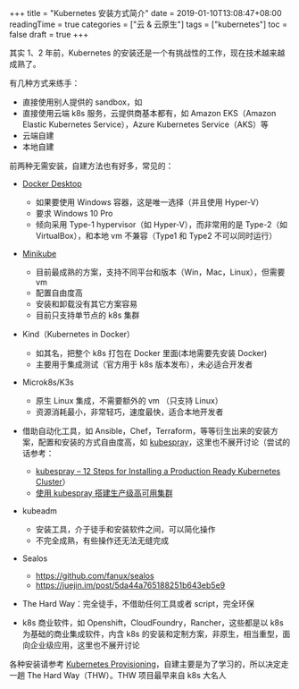 +++
title = "Kubernetes 安装方式简介"
date = 2019-01-10T13:08:47+08:00
readingTime = true
categories = ["云 & 云原生"]
tags = ["kubernetes"]
toc = false
draft = true
+++

其实 1、2 年前，Kubernetes 的安装还是一个有挑战性的工作，现在技术越来越成熟了。

<!--more-->

有几种方式来练手：

-   直接使用别人提供的 sandbox，如
-   直接使用云端 k8s 服务，云提供商基本都有，如 Amazon EKS（Amazon Elastic Kubernetes Service），Azure Kubernetes Service（AKS）等
-   云端自建
-   本地自建

前两种无需安装，自建方法也有好多，常见的：

-   [Docker Desktop](https://docs.docker.com/docker-for-windows/install/)

    -   如果要使用 Windows 容器，这是唯一选择（并且使用 Hyper-V）
    -   要求 Windows 10 Pro
    -   倾向采用 Type-1 hypervisor（如 Hyper-V），而非常用的是 Type-2（如 VirtualBox），和本地 vm 不兼容（Type1 和 Type2 不可以同时运行）

-   [Minikube](https://k8smeetup.github.io/docs/getting-started-guides/minikube/)

    -   目前最成熟的方案，支持不同平台和版本（Win，Mac，Linux），但需要 vm
    -   配置自由度高
    -   安装和卸载没有其它方案容易
    -   目前只支持单节点的 k8s 集群

-   Kind（Kubernetes in Docker）

    -   如其名，把整个 k8s 打包在 Docker 里面(本地需要先安装 Docker)
    -   主要用于集成测试（官方用于 k8s 版本发布），未必适合开发者

-   Microk8s/K3s

    -   原生 Linux 集成，不需要额外的 vm （只支持 Linux）
    -   资源消耗最小，非常轻巧，速度最快，适合本地开发者

*   借助自动化工具，如 Ansible，Chef，Terraform，等等衍生出来的安装方案，配置和安装的方式自由度高，如 [kubespray](https://github.com/kubernetes-sigs/kubespray)，这里也不展开讨论（尝试的话参考：

    -   [kubespray – 12 Steps for Installing a Production Ready Kubernetes Cluster](https://jhooq.com/kubespray-12-steps-for-installing-a-production-ready-kubernetes-cluster/)）
    -   [使用 kubespray 搭建生产级高可用集群](https://www.bboy.app/2020/07/20/%E4%BD%BF%E7%94%A8kubespray%E6%90%AD%E5%BB%BA%E7%94%9F%E4%BA%A7%E7%BA%A7%E9%AB%98%E5%8F%AF%E7%94%A8%E9%9B%86%E7%BE%A4/)

*   kubeadm

    -   安装工具，介于徒手和安装软件之间，可以简化操作
    -   不完全成熟，有些操作还无法无缝完成

*   Sealos

    -   https://github.com/fanux/sealos
    -   https://juejin.im/post/5da44a765188251b643eb5e9

*   The Hard Way：完全徒手，不借助任何工具或者 script，完全环保

*   k8s 商业软件，如 Openshift，CloudFoundry，Rancher，这些都是以 k8s 为基础的商业集成软件，内含 k8s 的安装和定制方案，非原生，相当重型，面向企业级应用，这里也不展开讨论

各种安装请参考 [Kubernetes Provisioning](https://www.youtube.com/playlist?list=PL34sAs7_26wODP4j6owN-36Vg-KbACgkT)，自建主要是为了学习的，所以决定走一趟 The Hard Way（THW）。THW 项目最早来自 k8s 大名人

